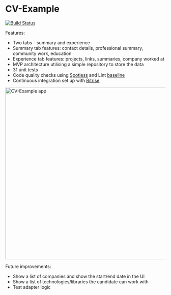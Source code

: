 # CV-Example
[![Build Status](https://app.bitrise.io/app/82f677d21b524b6e/status.svg?token=uIPpGpo1zTld0QMytdP2qw&branch=master)](https://app.bitrise.io/app/82f677d21b524b6e)

Features:
- Two tabs - summary and experience
- Summary tab features: contact details, professional summary, community work, education
- Experience tab features: projects, links, summaries, company worked at
- MVP architecture utilising a simple repository to store the data
- 31 unit tests
- Code quality checks using [Spotless](https://github.com/diffplug/spotless) and Lint [baseline](https://developer.android.com/studio/write/lint#snapshot)
- Continuous integration set up with [Bitrise](https://app.bitrise.io/app/82f677d21b524b6e#)

<img src="github/cv-example.gif" width="960" height="540" alt="CV-Example app">

Future improvements:
- Show a list of companies and show the start/end date in the UI
- Show a list of technologies/libraries the candidate can work with
- Test adapter logic